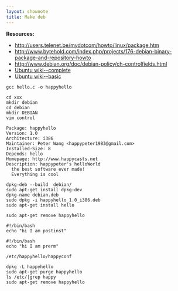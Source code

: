 ```yaml
---
layout: shownote
title: Make deb
---
```

__Resources:__

- <http://users.telenet.be/mydotcom/howto/linux/package.htm>
- <http://www.bytehold.com/index.php/projects/176-debian-binary-package-and-repository-howto>
- <http://www.debian.org/doc/debian-policy/ch-controlfields.html>
- [Ubuntu wiki--complete](https://wiki.ubuntu.com/PackagingGuide/Complete)
- [Ubuntu wiki--basic](https://wiki.ubuntu.com/PackagingGuide/Basic?action=show)

~~~
gcc hello.c -o happyhello
~~~

~~~
cd xxx
mkdir debian
cd debian
mkdir DEBIAN
vim control
~~~

~~~
Package: happyhello
Version: 1.0
Architecture: i386
Maintainer: Peter Wang <happypeter1983@gmail.com>
Installed-Size: 8
Depends: hello
Homepage: http://www.happycasts.net
Description: happypeter's helloWorld
  the best software ever made!
  Everything is cool
~~~

~~~
dpkg-deb --build  debian/
sudo apt-get install dpkg-dev
dpkg-name debian.deb
sudo dpkg -i happyhello_1.0_i386.deb
sudo apt-get install hello
~~~

~~~
sudo apt-get remove happyhello
~~~

~~~
#!/bin/bash
echo "hi I am postinst"
~~~

~~~
#!/bin/bash
echo "hi I am prerm"
~~~

~~~
/etc/happyhello/happyconf
~~~

~~~
dpkg -L happyhello
sudo apt-get purge happyhello
ls /etc/|grep happy
sudo apt-get remove happyhello
~~~


